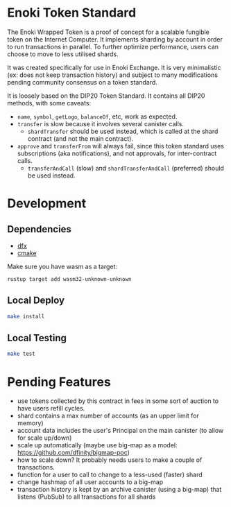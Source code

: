 # Enoki Token Standard

The Enoki Wrapped Token is a proof of concept for a scalable fungible token on the Internet Computer. It implements sharding by account in order to run transactions in parallel. To further optimize performance, users can choose to move to less utilised shards.

It was created specifically for use in Enoki Exchange. It is very minimalistic (ex: does not keep transaction history) and subject to many modifications pending community consensus on a token standard.

It is loosely based on the DIP20 Token Standard. It contains all DIP20 methods, with some caveats:
- `name`, `symbol`, `getLogo`, `balanceOf`, etc, work as expected.
- `transfer` is slow because it involves several canister calls.
  - `shardTransfer` should be used instead, which is called at the shard contract (and not the main contract).
- `approve` and `transferFrom` will always fail, since this token standard uses subscriptions (aka notifications), and not approvals, for inter-contract calls. 
  - `transferAndCall` (slow) and `shardTransferAndCall` (preferred) should be used instead.

# Development

## Dependencies

- [dfx](https://smartcontracts.org/docs/developers-guide/install-upgrade-remove.html)
- [cmake](https://cmake.org/)

[//]: # (- [npm]&#40;https://nodejs.org/en/download/&#41;)

Make sure you have wasm as a target:
```
rustup target add wasm32-unknown-unknown
```

## Local Deploy

```bash
make install
```

[//]: # (The app's local URL should be displayed. When you log in, your principal will be displayed.)

[//]: # (Give yourself tokens by running:)

[//]: # ()
[//]: # (```bash)

[//]: # (make init-local II_PRINCIPAL=<YOUR II PRINCIPAL>)

[//]: # (```)

## Local Testing
```bash
make test
```

# Pending Features

- use tokens collected by this contract in fees in some sort of auction to have users refill cycles.
- shard contains a max number of accounts (as an upper limit for memory)
- account data includes the user's Principal on the main canister (to allow for scale up/down)
- scale up automatically (maybe use big-map as a model: https://github.com/dfinity/bigmap-poc)
- how to scale down? It probably needs users to make a couple of transactions.
- function for a user to call to change to a less-used (faster) shard
- change hashmap of all user accounts to a big-map
- transaction history is kept by an archive canister (using a big-map) that listens (PubSub) to all transactions for all shards
